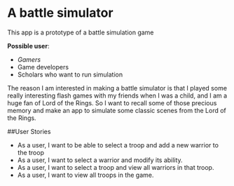 # A battle simulator

This app is a prototype of a battle simulation game

**Possible user**:
- *Gamers*
- Game developers
- Scholars who want to run simulation

The reason I am interested in making a battle simulator is that I played some really interesting flash games
with my friends when I was a child, and I am a huge fan of Lord of the Rings.
So I want to recall some of those precious memory and make an app to simulate some classic scenes from the Lord of the Rings.

##User Stories

- As a user, I want to be able to select a troop and add a new warrior to the troop
- As a user, I want to select a warrior and modify its ability.
- As a user, I want to select a troop and view all warriors in that troop.
- As a user, I want to view all troops in the game.